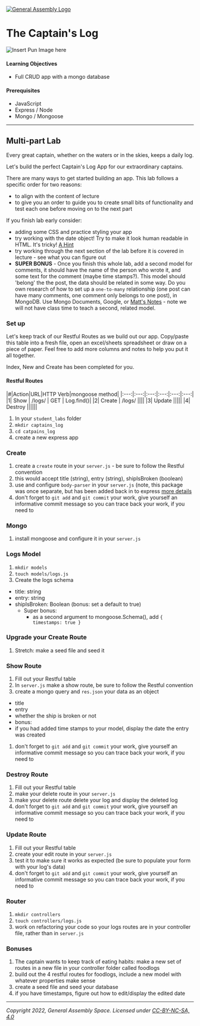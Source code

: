 [![General Assembly Logo](https://ga-dash.s3.amazonaws.com/production/assets/logo-9f88ae6c9c3871690e33280fcf557f33.png)](https://generalassemb.ly)

# The Captain's Log

![Insert Pun Image here](https://i.imgflip.com/2174sq.jpg)

#### Learning Objectives

- Full CRUD app with a mongo database

#### Prerequisites

- JavaScript
- Express / Node 
- Mongo / Mongoose

---

## Multi-part Lab

Every great captain, whether on the waters or in the skies, keeps a daily log.

Let's build the perfect Captain's Log App for our extraordinary captains.

There are many ways to get started building an app. This lab follows a specific order for two reasons:
 - to align with the content of lecture
 - to give you an order to guide you to create small bits of functionality and test each one before moving on to the next part

If you finish lab early consider:
  - adding some CSS and practice styling your app
  - try working with the date object! Try to make it look human readable in HTML. It's tricky! [A Hint](https://momentjs.com/)
  - try working through the next section of the lab before it is covered in lecture - see what you can figure out
  - **SUPER BONUS** - Once you finish this whole lab, add a second model for comments, it should have the name of the person who wrote it, and some text for the comment (maybe time stamps?). This model should 'belong' the the post, the data should be related in some way. Do you own research of how to set up a `one-to-many` relationship (one post can have many comments, one comment only belongs to one post), in MongoDB. Use Mongo Documents, Google, or [Matt's Notes](https://git.generalassemb.ly/Web-Development-Immersive-Remote/WDIR-Stan-Lee/tree/master/unit_2/w07d01/instructor_notes) - note we will not have class time to teach a second, related model. 

### Set up

Let's keep track of our Restful Routes as we build out our app. Copy/paste this table into a fresh file, open an excel/sheets spreadsheet or draw on a piece of paper. Feel free to add more columns and notes to help you put it all together.

Index, New and Create has been completed for you.

#### Restful Routes
|#|Action|URL|HTTP Verb|mongoose method|
|:---:|:---:|:---:|:---:|:---:|:---:|
|1| Show | /logs/ | GET | Log.find()|
|2| Create | /logs/ ||||
|3| Update |||||
|4| Destroy ||||||

1. In your `student_labs` folder
1. `mkdir captains_log`
1. `cd catpains_log`
1. create a new express app

### Create
1. create a `create` route in your `server.js` - be sure to follow the Restful convention
1. this would accept title (string), entry (string), shipIsBroken (boolean) 
1. use and configure `body-parser` in your `server.js` (note, this package was once separate, but has been added back in to express [more details](https://expressjs.com/en/4x/api.html#express.urlencoded)
1. don't forget to `git add` and `git commit` your work, give yourself an informative commit message so you can trace back your work, if you need to

### Mongo
1. install mongoose and configure it in your `server.js`

### Logs Model
1. `mkdir models`
1. `touch models/logs.js`
1. Create the logs schema
  - title: string
  - entry: string
  - shipIsBroken: Boolean (bonus: set a default to true)
    - Super bonus:
      - as a second argument to mongoose.Schema(), add `{ timestamps: true }`

### Upgrade your Create Route
1. Stretch: make a seed file and seed it

### Show Route
1. Fill out your Restful table
1. In `server.js` make a show route, be sure to follow the Restful convention
1. create a mongo query and `res.json` your data as an object
 - title
 - entry
 - whether the ship is broken or not
 - bonus:
  - if you had added time stamps to your model, display the date the entry was created
1. don't forget to `git add` and `git commit` your work, give yourself an informative commit message so you can trace back your work, if you need to

### Destroy Route
1. Fill out your Restful table
1. make your delete route in your `server.js`
1. make your delete route delete your log and display the deleted log
1. don't forget to `git add` and `git commit` your work, give yourself an informative commit message so you can trace back your work, if you need to


### Update Route
1. Fill out your Restful table
1. create your edit route in your `server.js`
1. test it to make sure it works as expected (be sure to populate your form with your log's data)
1. don't forget to `git add` and `git commit` your work, give yourself an informative commit message so you can trace back your work, if you need to

### Router
1. `mkdir controllers`
1. `touch controllers/logs.js`
1. work on refactoring your code so your logs routes are in your controller file, rather than in `server.js`

### Bonuses
1. The captain wants to keep track of eating habits: make a new set of routes in a new file in your controller folder called foodlogs
  1. build out the 4 restful routes for foodlogs, include a new model with whatever properties make sense
1. create a seed file and seed your database
1. if you have timestamps, figure out how to edit/display the edited date

---

_Copyright 2022, General Assembly Space. Licensed under [CC-BY-NC-SA, 4.0](https://creativecommons.org/licenses/by-nc-sa/4.0/)_
